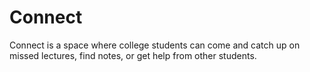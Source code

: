 # Connect
Connect is a space where college students can come and catch up on missed lectures, find notes, or get help from other students.
